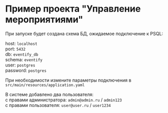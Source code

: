 # Пример проекта "Управление мероприятиями"

При запуске будет создана схема БД, ожидаемое подключение к PSQL:

host: `localhost`  
port: `5432`  
db: `eventify_db`  
schema: `eventify`  
user: `postgres`  
password: `postgres`  

При необходимости измените параметры подключения в `src/main/resources/application.yaml`

В системе добавлено два пользователя:  
с правами администратора: `admin@admin.ru` / `admin123`  
с правами пользователя: `user@user.ru` / `user1234`  

